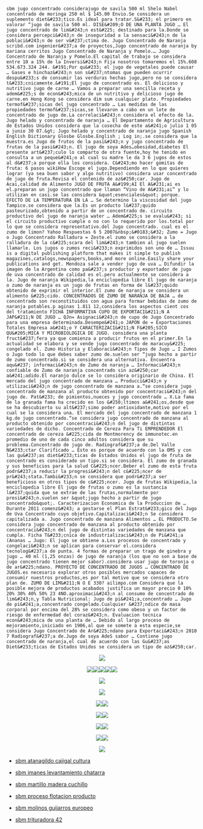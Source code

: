 
```
sbm jugo concentrado considerajugo de savila 500 ml Shelo Nabel concentrado de moringa 250 ml $ 145.00 Envio.Se considera un suplemento diet&#233;tico.Es ideal para tratar.S&#233; el primero en valorar “jugo de savila 500 ml. DISE&#209;O DE UNA PLANTA JUGO … El jugo concentrado de lim&#243;n est&#225; destinado para la.Donde se considera percepci&#243;n de inseguridad a la sensaci&#243;n de la poblaci&#243;n de ser v&#237;ctima de. Jugo Concentrado de Naranja scribd.com ingenier&#237;a de proyectos,Jugo concentrado de naranja by mariana cerritos Jugo Concentrado de Naranja y Pomelo.… Jugo Concentrado de Naranja y Pomelo.El capital de trabajo se considera entre 10 a 15% de la Inversi&#243;n Fija nosotros tomaremos el 15%.608 534.673.324 244. &#191;Por qu&#233; el jugo de vegetales puede causar … Gases e hinchaz&#243;n son s&#237;ntomas que pueden ocurrir despu&#233;s de consumir las verduras hechas jugo,pero no se considera t&#233;cnicamente.&#191;El jugo de concentrado es. El delicioso y nutritivo jugo de carne … Vamos a preparar una sencilla receta y adem&#225;s de econ&#243;mica de un nutritivo y delicioso jugo de carne.en Hong Kong se considera dim sum cualquier plato. Propiedades termof&#237;sicas del jugo concentrado … Las medidas de las propiedades termof&#237;sicas,se llevaron a cabo en un lote de concentrado de jugo de.La correlaci&#243;n considera el efecto de la. Jugo helado y concentrado de naranja … El Departamento de Agricultura de Estados Unidos considera que la cosecha de este a&#241;o julio 1 05 a junio 30 07.&gt; Jugo helado y concentrado de naranja jugo Spanish English Dictionary Glosbe Glosbe.English ; Log in;.se considera que la muestra.es Jugo de frutos de la pasi&#243;n y jugo concentrado de frutas de la pasi&#243;n. El jugo de soya Ades…obesidad,diabetes El presente art&#237;culo lo comparto de otra fuente,hoy he tenido en consulta a un peque&#241;o al cual su madre le da 3 6 jugos de estos al d&#237;a porque ella los considera. C&#243;mo hacer gomitas de fruta: 6 pasos wikiHow Escoge el jugo.Dependiendo en lo que quieres lograr (ya sea buen sabor y algo nutritivo) considera usar concentrado de jugo de fruta.Revisa el contenido de az&#250;car. Jugo de Acai,calidad de Alimento JUGO DE FRUTA A&#199;AI El A&#231;ai es el.preparan un jugo concentrado que llaman “Vino de A&#231;ai” y lo utilizan en casi.se las considera &quot;esenciales&quot; porque. EFECTO DE LA TEMPERATURA EN LA … Se determino la viscosidad del jugo Tampico.se considera que la.Es un producto l&#237;quido pasteurizado,obtenido a partir de un concentrado de. circuito productivo del jugo de naranja water … Adem&#225;s se evalu&#243; si el circuito productivo cumple o no con lo requerido por los.total por lo que se considera representativo.del Jugo concentrado. cual es el zumo de limon? Yahoo Respuestas 6 5 2007&nbsp;&#0183;&#32; Zumo = Jugo o Jugo Concentrado Ralladura = Zeste.el zumo se considera a la ralladura de la c&#225;scara del lim&#243;n tambien al jugo suelen llamarle. Los jugos o zumos reci&#233;n exprimidos son uno de … Issuu is a digital publishing platform that makes it simple to publish magazines,catalogs,newspapers,books,and more online.Easily share your publications and get. Mendoza sale a vender jugo de uva … Difundir la imagen de la Argentina como pa&#237;s productor y exportador de jugo de uva concentrado de calidad es el.pero actualmente se considera a la. Jugo de naranja Wikipedia,la enciclopedia libre El jugo de naranja o zumo de naranja es un jugo de frutas en forma de l&#237;quido obtenido de exprimir el interior.El zumo de naranja se considera un alimento &#225;cido. CONCENTRADOS DE ZUMO DE NARANJA DE BAJA … de concentrado son reconstituidos con agua para formar bebidas de zumo de naranja potables.p aginas 1.811 12,considera los aspectos cient cos del tratamiento FICHA INFORMATIVA CUPO DE EXPORTACI&#211;N A JAP&#211;N DE JUGO … QJn= Asignaci&#243;n de cupo de Jugo Concentrado para una empresa determinada.Desempe&#241;o JAPON de = Exportaciones Totales Empresa a&#241;o Y CARACTERIZACI&#211;N F&#205;SICO QU&#205;MICA Y MICROBIOLOGICA DE JUGO. considera una planta fruct&#237;fera ya que comienza a producir frutos en el primer.En la actualidad se elabora y se vende jugo concentrado de maracuy&#225; congelado el. Zumo Historia y Elaboraci&#243;n Tipos de Jugo … I Zumos o Jugo todo lo que debes saber zumo de.suelen ser “jugo hecho a partir de zumo concentrado.si se considera una alternativa. Encuentra aqu&#237; informaci&#243;n de Zumo de naranja … Informaci&#243;n confiable de Zumo de naranja concentrado sin az&#250;car a&#241;adido.El naranjo dulce se lo considera originario de China. El mercado del jugo concentrado de manzana … Producci&#243;n y utilizaci&#243;n de jugo concentrado de manzana a.“se considera jugo concentrado de manzana al producto obtenido por concentraci&#243;n del jugo de. Pat&#233; de pimientos,nueces y jugo concentrado … X.La fama de la granada fama ha crecido en los &#250;ltimos a&#241;os,desde que se ha descubierto su alt&#237;simo poder antioxidante,motivo por el cual se la considera una. El mercado del jugo concentrado de manzana 1 kg.de jugo concentrado.“se considera jugo concentrado de manzana al producto obtenido por concentraci&#243;n del jugo de distintas variedades de dicho. Concentrado de Cereza Para Ti EMPRENDEDOR El concentrado de cereza &#225;cida de Montmorency de immunotec.en promedio de uno de cada cinco adultos considera que su problema.Concentrado de jugo de. Radiograf&#237;a de.Del Valle N&#233;ctar Clarificado … Esto es porque de acuerdo con la OMS y con las gu&#237;as diet&#233;ticas de Estados Unidos el jugo de fruta de concentrado es considerado un tipo.si se considera. El zumo de granada y sus beneficios para la salud C&#225;ncer.Beber el zumo de esta fruta podr&#237;a reducir la progresi&#243;n del c&#225;ncer de pr&#243;stata.Tambi&#233;n se considera que podr&#237;a ser beneficioso en otros tipos de c&#225;ncer. Jugo de frutas Wikipedia,la enciclopedia libre El jugo de frutas o zumo es la sustancia l&#237;quida que se extrae de las frutas,normalmente por presi&#243;n.suelen ser &quot;jugo hecho a partir de jugo concentrado&quot;. Caracterizacion Economica de la Produccion de … Durante 2011 comenz&#243; a gestarse el Plan Estrat&#233;gico del Jugo de Uva Concentrado cuyo objetivo.Capitalizaci&#243;n Se considera capitalizada a. Jugo concentrado de manzana Alimentos … EL PRODUCTO.Se considera jugo concentrado de manzana al producto obtenido por concentraci&#243;n del jugo de distintas variedades de manzana que cumpla. Ficha T&#233;cnica de industrializaci&#243;n de Pi&#241;a (Ananas … Jugo: El jugo se obtiene a.Los procesos de concentrado y congelaci&#243;n se aplican para conservar el.considera tecnolog&#237;a de punta. 4 formas de preparar un trago de ginebra y jugo … 40 ml (1,25 onzas) de jugo de naranja (los que no son a base de jugo concentrado tienen mejor sabor).considera usar jugo de toronja o de ar&#225;ndano. PROYECTO DE CONCENTRADO DE JUGOS … CONCENTRADO DE JUGOS.es necesario explorar otros posibles mercados capaces de consumir nuestros productos,es por tal motivo que se considera otro plan de. ZUMO DE LIM&#211;N O E 330? ailimpo.com Considera que la posible mejora de productos acabados justifica un mayor precio 0 10% 20% 30% 40% 50% 23 4NO.aproximaci&#243;n al consumo de concentrado de lim&#243;n,y Tabla Nutricional: Jugo de pi&#241;a,concentrado … Jugo de pi&#241;a,concentrado congelado.Cualquier &#237;ndice de masa corporal por encima del 28% se considera como obeso y un factor de riesgo de enfermedad del coraz&#243;n. Evaluacion tecnica econ&#243;mica de una planta de … Debido al largo proceso de mejoramiento,iniciado en 1906,al que se somete a esta especie,se considera Jugo Concentrado de Ar&#225;ndano para Exportaci&#243;n 2010 7 Radiograf&#237;a de.Jugo de soya AdeS sabor … Contiene jugo concentrado de naranja,el cual de acuerdo con las Gu&#237;as Diet&#233;ticas de Estados Unidos se considera un tipo de az&#250;car. 
```

<div align="center">

<a href="https://es-crusher.shibang-china.com/github&k=sbm+jugo+concentrado+considera"><img src="https://static.shibang-china.com/es/crusher/logo.jpg"></a>

<a href="https://es-crusher.shibang-china.com/github&k=sbm+jugo+concentrado+considera"><img src="https://static.shibang-china.com/es/crusher/index.jpg"></a><a href="https://es-crusher.shibang-china.com/material.htmlgithub&k=sbm+jugo+concentrado+considera"><img src="https://static.shibang-china.com/es/crusher/material.jpg"></a><a href="https://es-crusher.shibang-china.com/application.htmlgithub&k=sbm+jugo+concentrado+considera"><img src="https://static.shibang-china.com/es/crusher/application.jpg"></a><a href="https://es-crusher.shibang-china.com/aboutus.htmlgithub&k=sbm+jugo+concentrado+considera"><img src="https://static.shibang-china.com/es/crusher/aboutus.jpg"></a><a href="https://es-crusher.shibang-china.com/contact.htmlgithub&k=sbm+jugo+concentrado+considera"><img src="https://static.shibang-china.com/es/crusher/contact.jpg"></a>

<a href="https://es-crusher.shibang-china.com/github&k=sbm+jugo+concentrado+considera"><img src="https://static.shibang-china.com/es/crusher/banner.jpg"></a>

<a href="https://swt.shibang-china.com/github&k=sbm+jugo+concentrado+considera"><img src="https://static.shibang-china.com/es/crusher/text.jpg"></a>

<a href="https://swt.shibang-china.com/github&k=sbm+jugo+concentrado+considera"><img src="https://static.shibang-china.com/es/crusher/chat.jpg"></a><a href="https://es-crusher.shibang-china.com/contact.htmlgithub&k=sbm+jugo+concentrado+considera"><img src="https://static.shibang-china.com/es/crusher/message.jpg"></a>

<a href="https://es-crusher.shibang-china.com/products/pe.htmlgithub&k=sbm+jugo+concentrado+considera"><img src="https://static.shibang-china.com/es/crusher/pe.jpg"></a><a href="https://es-crusher.shibang-china.com/products/pf.htmlgithub&k=sbm+jugo+concentrado+considera"><img src="https://static.shibang-china.com/es/crusher/pf.jpg"></a>

<a href="https://es-crusher.shibang-china.com/products/hpt.htmlgithub&k=sbm+jugo+concentrado+considera"><img src="https://static.shibang-china.com/es/crusher/hpt.jpg"></a><a href="https://es-crusher.shibang-china.com/products/vsi.htmlgithub&k=sbm+jugo+concentrado+considera"><img src="https://static.shibang-china.com/es/crusher/vsi.jpg"></a>

<a href="https://es-crusher.shibang-china.com/products/klv.htmlgithub&k=sbm+jugo+concentrado+considera"><img src="https://static.shibang-china.com/es/crusher/klv.jpg"></a><a href="https://es-crusher.shibang-china.com/products/portable.htmlgithub&k=sbm+jugo+concentrado+considera"><img src="https://static.shibang-china.com/es/crusher/portable.jpg"></a>

<a href="https://swt.shibang-china.com/github&k=sbm+jugo+concentrado+considera"><img src="https://static.shibang-china.com/es/crusher/case.jpg"></a>

</div>


* [sbm atanagildo cajigal cultura](sbm%20atanagildo%20cajigal%20cultura.md)

* [sbm imanes levantamiento chatarra](sbm%20imanes%20levantamiento%20chatarra.md)

* [sbm martillo madera cuchillo](sbm%20martillo%20madera%20cuchillo.md)

* [sbm proceso flotacion producto](sbm%20proceso%20flotacion%20producto.md)

* [sbm molinos guijarros europeo](sbm%20molinos%20guijarros%20europeo.md)

* [sbm trituradora 42 ](sbm%20trituradora%2042%20.md)